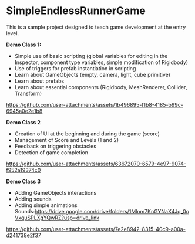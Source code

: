 # SimpleEndlessRunnerGame
This is a sample project designed to teach game development at the entry level.

**Demo Class 1:**
- Simple use of basic scripting (global variables for editing in the Inspector, component type variables, simple modification of Rigidbody)
- Use of triggers for prefab instantiation in scripting
- Learn about GameObjects (empty, camera, light, cube primitive)
- Learn about prefabs
- Learn about essential components (Rigidbody, MeshRenderer, Collider, Transform)

https://github.com/user-attachments/assets/1b496895-f1b8-4185-b99c-6945a0e2e1b8

**Demo Class 2**

- Creation of UI at the beginning and during the game (score)
- Management of Score and Levels (1 and 2)
- Feedback on triggering obstacles
- Detection of game completion


https://github.com/user-attachments/assets/63672070-6579-4e97-9074-f952a19374c0

**Demo Class 3**
- Adding GameObjects interactions
- Adding sounds
- Adding simple animations
  Sounds:https://drive.google.com/drive/folders/1Mlnm7KnGYNaX4Jq_0qVxquSPLXgYQwRZ?usp=drive_link
  
https://github.com/user-attachments/assets/7e2e8942-8315-40c9-a00a-d241738e2f37
